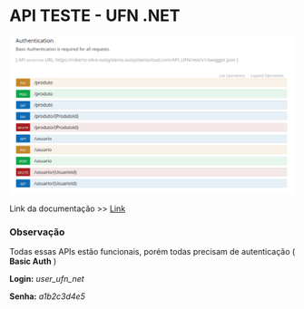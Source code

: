 

# API TESTE - UFN .NET

![](https://raw.githubusercontent.com/beto-frs/Academia.NET/develop/img/APIs.png)

Link da documentação >> [Link](https://roberto-silva-outsystems.outsystemscloud.com/API_UFN/rest/v1/)



### Observação

Todas essas APIs estão funcionais, porém todas precisam de autenticação ( **Basic Auth** )

**Login:** *user_ufn_net*

**Senha:** *a1b2c3d4e5*

